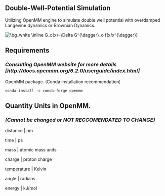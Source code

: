 ## Double-Well-Potential Simulation
 
Utilizing OpenMM engine to simulate double well potential with overdamped Langevine dynamics or Brownian Dynamics. 

<img src="https://latex.codecogs.com/svg.image?\bg_white&space;\inline&space;G_o(x)=\Delta&space;G^{\dagger}_o&space;f(x/x^{\dagger})" title="\bg_white \inline G_o(x)=\Delta G^{\dagger}_o f(x/x^{\dagger})" />

## Requirements 
### ***Consulting OpenMM website for more details [http://docs.openmm.org/6.2.0/userguide/index.html]***

OpenMM package. (Conda installation recommendation)

`conda install -c conda-forge openmm`

## Quantity	Units in OpenMM. 
### ***(Cannot be changed or NOT RECCOMENDATED TO CHANGE)***

distance	   |   nm

time	       |   ps

mass	       |   atomic mass units

charge	     |   proton charge

temperature |	  Kelvin

angle	      |   radians

energy	     |   kJ/mol


